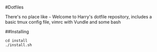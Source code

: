 #Dotfiles

There's no place like `~`
Welcome to Harry's dotfile repository, includes a basic tmux config file, vimrc with Vundle and some bash 

##Installing 

```
cd install
./install.sh
```
